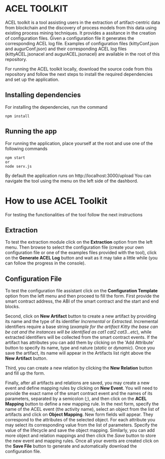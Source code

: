 # ACEL TOOLKIT
ACEL toolkit is a tool assisting users in the extraction of artifact-centric data from blockchain and the discovery of process models from this data using existing process mining techniques. It provides a assitance in the creation of configuration files. Given a configuration file it generates the corresponding ACEL log file. Examples of configuration files (kittyConf.json and augurConf.json) and their corresponding ACEL log files (kittyACEL.jsonacel and augurACEL.jsonacel) are available in the root of this repository.

For running the ACEL toolkit locally, download the source code from this repository and follow the next steps to install the required dependencies and set up the application. 

## Installing dependencies
For installing the dependencies, run the command

```
npm install
```

## Running the app
For running the application, place yourself at the root and use one of the following commands
```
npm start
or
node serv.js
```
By default the application runs on http://localhost:3000/upload
You can navigate the tool using the menu on the left side of the dashbord.

# How to use ACEL Toolkit
For testing the functionalities of the tool follow the next instructions

## Extraction
To test the extraction module click on the **Extraction** option from the left menu. Then browse to select the configuration file (create your own configuration file or one of the examples files provided with the tool), click on the **Generate ACEL Log** button and wait as it may take a little while (you can follow the progress in the console).


## Configuration File

To test the configuration file assistant click on the **Configuration Template** option from the left menu and then proceed to fill the form. 
First provide the smart contract address, the ABI of the smart contract and the start and end blocks.

Second, click on **New Artifact** button to create a new artifact by providing its name and the type of its identifier *Incremental* or *Extracted*. Incremental identifiers require a base string (*example for the artifact Kitty the base can be cat and the instances will be identified as cat1 cat2 cat3...etc*), while extracted identifiers will be collected from the smart contract events. If the artifact has attributes you can add them by clicking on the 'Add Attribute' button to specify its name, type and nature (*static* or *dynamic*). Once you save the artifact, its name will appear in the Artifacts list right above the **New Artifact** button. 

Third, you can create a new relation by clicking the **New Relation** button and fill up the form.

Finally, after all artifacts and relations are saved, you may create a new event and define mapping rules by clicking on **New Event**. You will need to provide the exact name of the smart contract event and the names of its parameters, separated by a semicolon (;), and then click on the **ACEL Mapping** button to define a new mapping rule. In the next form, specify the name of the ACEL event (the activity name), select an object from the list of artifacts and click on **Object Mapping**. New form fields will appear. They correspond to the attributes of the selected object. For each attribute you may select its corresponding value from the list of parameters. Specify the value of the lifecycle and save the object mapping. Similarly, you can add more object and relation mappings and then click the *Save* button to store the new event and mapping rules. 
Once all your events are created click on the **Save File** button to generate and automatically download the configuration file.


